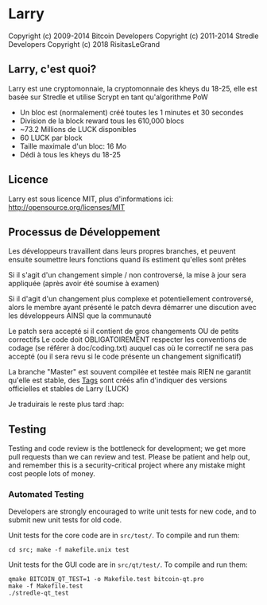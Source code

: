 Larry
================================

Copyright (c) 2009-2014 Bitcoin Developers
Copyright (c) 2011-2014 Stredle Developers
Copyright (c) 2018 RisitasLeGrand

Larry, c'est quoi?
----------------

Larry est une cryptomonnaie, la cryptomonnaie des kheys du 18-25, elle est basée sur Stredle et utilise Scrypt en tant qu'algorithme PoW

 - Un bloc est (normalement) créé toutes les 1 minutes et 30 secondes
 - Division de la block reward tous les 610,000 blocs
 - ~73.2 Millions de LUCK disponibles
 - 60 LUCK par block
 - Taille maximale d'un bloc: 16 Mo
 - Dédi à tous les kheys du 18-25 
 
Licence
-------

Larry est sous licence MIT, plus d'informations ici: http://opensource.org/licenses/MIT

Processus de Développement
-------------------

Les développeurs travaillent dans leurs propres branches, et peuvent ensuite soumettre leurs fonctions quand ils estiment qu'elles sont prêtes

Si il s'agit d'un changement simple / non controversé, la mise à jour sera appliquée (après avoir été soumise à examen)

Si il d'agit d'un changement plus complexe et potentiellement controversé, alors le membre ayant présenté le patch devra démarrer une discution avec les développeurs AINSI que la communauté

Le patch sera accepté si il contient de gros changements OU de petits correctifs
Le code doit OBLIGATOIREMENT respecter les conventions de codage (se référer à doc/coding.txt) auquel cas où le correctif ne sera pas accepté (ou il sera revu si le code présente un changement significatif)

La branche "Master" est souvent compilée et testée mais RIEN ne garantit qu'elle est stable, des [Tags](https://github.com/risitaslegrand/larry/tags) 
sont créés afin d'indiquer des versions officielles et stables de Larry (LUCK)

Je traduirais le reste plus tard :hap:

Testing
-------

Testing and code review is the bottleneck for development; we get more pull
requests than we can review and test. Please be patient and help out, and
remember this is a security-critical project where any mistake might cost people
lots of money.

### Automated Testing

Developers are strongly encouraged to write unit tests for new code, and to
submit new unit tests for old code.

Unit tests for the core code are in `src/test/`. To compile and run them:

    cd src; make -f makefile.unix test

Unit tests for the GUI code are in `src/qt/test/`. To compile and run them:

    qmake BITCOIN_QT_TEST=1 -o Makefile.test bitcoin-qt.pro
    make -f Makefile.test
    ./stredle-qt_test

